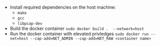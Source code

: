 
* Install required dependencies on the host machine:
    * `make`
    * `gcc`
    * `libpcap-dev`
* Build the docker container `sudo docker build .  --network=host`
* Run the docker container with elevated privledges `sudo docker run --net=host --cap-add=NET_ADMIN --cap-add=NET_RAW <container name>`

